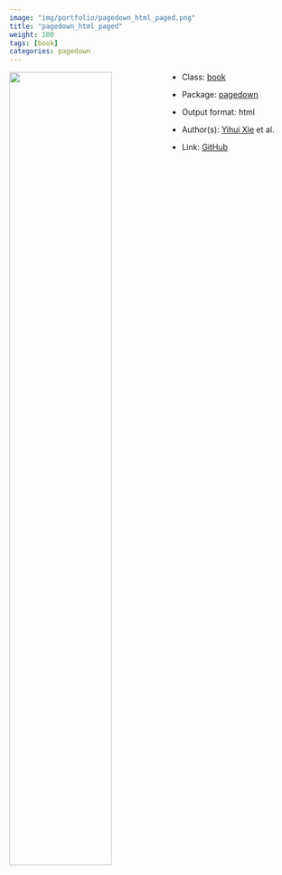 ```yaml
---
image: "img/portfolio/pagedown_html_paged.png"
title: "pagedown_html_paged"
weight: 100
tags: [book]
categories: pagedown
---
```




<!--more-->

<p><a href="../../img/portfolio/pagedown_html_paged.png"><img class = "jf-image-shadow" src="../../img/portfolio/pagedown_html_paged.png", width="60%"  align="left"></a></p>



- Class: [book](../../tags/book)
- Package: [pagedown](pagedown)
- Output format: html

- Author(s): [Yihui Xie](https://yihui.org/) et al.
- Link: [GitHub](https://github.com/rstudio/pagedown)


